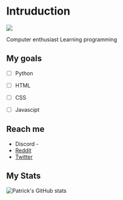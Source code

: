 # Intruduction

![](https://komarev.com/ghpvc/?username=spot-nabil&color=green)


Computer enthusiast
Learning programming

## My goals
- [ ] Python
- [ ] HTML
- [ ] CSS
- [ ] Javascipt


## Reach me
* Discord - 
* [Reddit](https://www.reddit.com/user/patrick-nabil)
* [Twitter](https://twitter.com/@NoBillTech)

## My Stats
![Patrick's GitHub stats](https://github-readme-stats.vercel.app/api?username=spot-nabil&show_icons=true&theme=radical)
